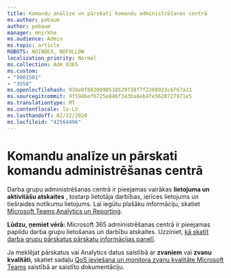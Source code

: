 ```yaml
---
title: Komandu analīze un pārskati komandu administrēšanas centrā
ms.author: pebaum
author: pebaum
manager: mnirkhe
ms.audience: Admin
ms.topic: article
ROBOTS: NOINDEX, NOFOLLOW
localization_priority: Normal
ms.collection: Adm_O365
ms.custom:
- "9001501"
- "3558"
ms.openlocfilehash: 938e8f8020090510529738f7f2308923c6f67a11
ms.sourcegitcommit: 9f594bef6725e846f343ba8eb4fe5620727971e5
ms.translationtype: MT
ms.contentlocale: lv-LV
ms.lasthandoff: 02/22/2020
ms.locfileid: "42564496"
---
```

# <a name="teams-analytics-and-reports-in-the-teams-admin-center"></a>Komandu analīze un pārskati komandu administrēšanas centrā

Darba grupu administrēšanas centrā ir pieejamas vairākas **lietojuma un aktivitāšu atskaites** , tostarp lietotāja darbības, ierīces lietojums un tiešraides notikumu lietojums. Lai iegūtu plašāku informāciju, skatiet [Microsoft Teams Analytics un Reporting](https://docs.microsoft.com/microsoftteams/teams-analytics-and-reports/teams-reporting-reference).

**Lūdzu, ņemiet vērā:** Microsoft 365 administrēšanas centrā ir pieejamas papildu darba grupu lietošanas un darbību atskaites. Uzziniet, [kā skatīt darba grupu pārskatus pārskatu informācijas panelī](https://docs.microsoft.com/microsoftteams/teams-activity-reports#how-to-view-the-teams-reports-in-the-reports-dashboard).

Ja meklējat pārskatus vai Analytics datus saistībā ar **zvaniem** vai **zvanu kvalitāti**, skatiet sadaļu [QoS ieviešana un monitora zvanu kvalitāte Microsoft Teams](https://docs.microsoft.com/microsoftteams/monitor-call-quality-qos) saistībā ar saistīto dokumentāciju.


